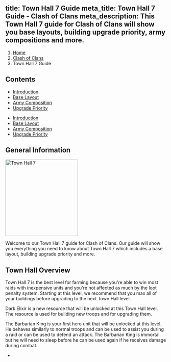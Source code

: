 title: Town Hall 7 Guide
meta_title: Town Hall 7 Guide - Clash of Clans
meta_description: This Town Hall 7 guide for Clash of Clans will show you base layouts, building upgrade priority, army compositions and more.
---
<ol class="breadcrumb hidden-xs"><li><a href="/">Home</a></li><li><a href="/clash-of-clans/">Clash of Clans</a></li><li class="active">Town Hall 7 Guide</li></ol>

<h2 class="page-header">Contents</h2>

<ul class="nav nav-pills hidden-xs"><li role="presentation" class="active"><a href="/clash-of-clans/town-hall-7-guide/">Introduction</a></li><li role="presentation"><a href="/clash-of-clans/town-hall-7-base/">Base Layout</a></li><li role="presentation"><a href="/clash-of-clans/town-hall-7-army/">Army Composition</a></li><li role="presentation"><a href="/clash-of-clans/town-hall-7-upgrade-priority/">Upgrade Priority</a></li></ul>

<ul class="nav nav-pills nav-stacked visible-xs-block"><li role="presentation" class="active"><a href="/clash-of-clans/town-hall-7-guide/">Introduction</a></li><li role="presentation"><a href="/clash-of-clans/town-hall-7-base/">Base Layout</a></li><li role="presentation"><a href="/clash-of-clans/town-hall-7-army/">Army Composition</a></li><li role="presentation"><a href="/clash-of-clans/town-hall-7-upgrade-priority/">Upgrade Priority</a></li></ul>

<h2 class="page-header">General Information</h2>

<img src="http://game-brain.com/images/clash-of-clans/town-hall-7-guide/Town-Hall-7.png" alt="Town Hall 7" title="Town Hall 7" width="227" height="240" class="alignleft" />

<p>Welcome to our Town Hall 7 guide for Clash of Clans. Our guide will show you everything you need to know about Town Hall 7 which includes a base layout, building upgrade priority and more.</p>

<div style="clear:both"></div>

<h2 class="page-header">Town Hall Overview</h2>

<p>Town Hall 7 is the best level for farming because you're able to win most raids with inexpensive units and you're not affected as much by the loot penalty system. Starting at this level, we recommend that you max all of your buildings before upgrading to the next Town Hall level.</p>

<p>Dark Elixir is a new resource that will be unlocked at this Town Hall level. The resource is used for building new troops and for upgrading them.</p>

<p>The Barbarian King is your first hero unit that will be unlocked at this level. He behaves similarly to normal troops and can be used to assist you during a raid or can be used to defend an attack. The Barbarian King is immortal but he will need to sleep before he can be used again if he receives damage during combat.</p>

<nav><ul class="pager"><li class="next"><a href="/clash-of-clans/town-hall-7-base/"><span class="glyphicon glyphicon-chevron-right" aria-hidden="true"></span></a></li></ul></nav>
